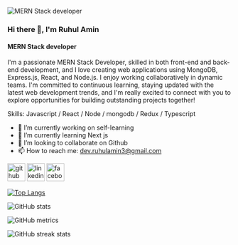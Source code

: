 ![MERN Stack developer](https://media.licdn.com/dms/image/D5616AQEsxIt5ASQ6ow/profile-displaybackgroundimage-shrink_350_1400/0/1694443612342?e=1700697600&v=beta&t=Cd9uHZoiUKTuvqEO7Po4k_6G2LH9TQaUHbNxtoJye-4)

### Hi there 👋, I'm Ruhul Amin
#### MERN Stack developer


I'm a passionate MERN Stack Developer, skilled in both front-end and back-end development, and I love creating web applications using MongoDB, Express.js, React, and Node.js. I enjoy working collaboratively in dynamic teams. I'm committed to continuous learning, staying updated with the latest web development trends, and I'm really excited to connect with you to explore opportunities for building outstanding projects together!

Skills: Javascript / React / Node / mongodb / Redux / Typescript

- 🔭 I’m currently working on self-learning 
- 🌱 I’m currently learning Next js 
- 👯 I’m looking to collaborate on Github 
- 📫 How to reach me: dev.ruhulamin3@gmail.com 


[<img src='https://cdn.jsdelivr.net/npm/simple-icons@3.0.1/icons/github.svg' alt='github' height='40'>](https://github.com/RuhulAmin3)  [<img src='https://cdn.jsdelivr.net/npm/simple-icons@3.0.1/icons/linkedin.svg' alt='linkedin' height='40'>](https://www.linkedin.com/in/md-ruhul-amin-dev/)  [<img src='https://cdn.jsdelivr.net/npm/simple-icons@3.0.1/icons/facebook.svg' alt='facebook' height='40'>](https://www.facebook.com/devRuhulAmin3)  

[![Top Langs](https://github-readme-stats.vercel.app/api/top-langs/?username=RuhulAmin3)](https://github.com/anuraghazra/github-readme-stats)

![GitHub stats](https://github-readme-stats.vercel.app/api?username=RuhulAmin3&show_icons=true&count_private=true)  

![GitHub metrics](https://metrics.lecoq.io/RuhulAmin3)  

![GitHub streak stats](https://streak-stats.demolab.com/?user=RuhulAmin3)  

